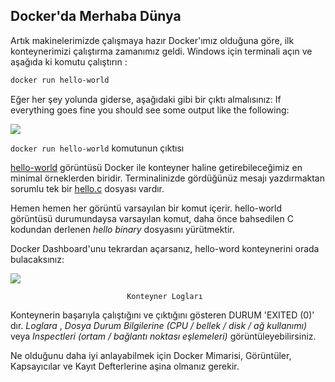 
## Docker'da Merhaba Dünya

Artık makinelerimizde çalışmaya hazır Docker'ımız olduğuna göre, ilk konteynerimizi çalıştırma zamanımız geldi. Windows için terminali açın ve aşağıda ki komutu çalıştırın :

```bash
docker run hello-world
```
Eğer her şey  yolunda giderse, aşağıdaki gibi bir çıktı almalısınız:
If everything goes fine you should see some output like the following:

![](https://github.com/karacamelihcan/the-docker-handbook/blob/main/docker-handbook-hello-world.png)

  `docker run hello-world`  komutunun çıktısı
  
[hello-world](https://hub.docker.com/_/hello-world) görüntüsü Docker ile konteyner haline getirebileceğimiz en minimal örneklerden biridir. Terminalinizde gördüğünüz mesajı yazdırmaktan sorumlu tek bir [hello.c](https://github.com/docker-library/hello-world/blob/master/hello.c) dosyası vardır.

Hemen hemen her görüntü varsayılan bir komut içerir. hello-world görüntüsü durumundaysa varsayılan komut, daha önce bahsedilen C kodundan derlenen _hello binary_ dosyasını yürütmektir.

Docker Dashboard'unu tekrardan açarsanız, hello-word konteynerini orada bulacaksınız:



![](https://github.com/karacamelihcan/the-docker-handbook/blob/main/docker-handbook-hello-world-dashboard.png)

                              Konteyner Logları
 Konteynerin başarıyla çalıştığını ve çıktığını gösteren DURUM 'EXITED (0)' dır. _Loglara_ , _Dosya Durum Bilgilerine (CPU / bellek / disk / ağ kullanımı)_   veya _Inspectleri (ortam / bağlantı noktası eşlemeleri)_ görüntüleyebilirsiniz.

Ne olduğunu daha iyi anlayabilmek için Docker Mimarisi, Görüntüler, Kapsayıcılar ve Kayıt Defterlerine aşina olmanız gerekir.

